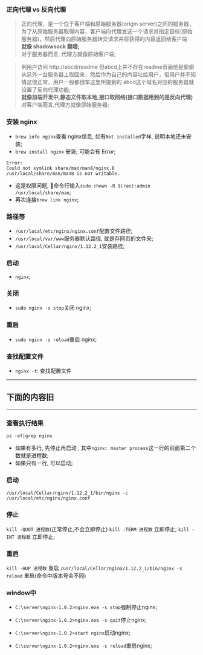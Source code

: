 ### 正向代理 vs 反向代理

> 正向代理，是一个位于客户端和原始服务器(origin server)之间的服务器，为了从原始服务器取得内容，客户端向代理发送一个请求并指定目标(原始服务器)，然后代理向原始服务器转交请求并将获得的内容返回给客户端  
**就像 shadowsock 翻墙;**  
对于服务器而言, 代理方就像原始客户端;

> 例用户访问 http://abcd/readme 但abcd上并不存在readme页面他是偷偷从另外一台服务器上取回来，然后作为自己的内容吐给用户，但用户并不知情这很正常，用户一般都很笨这里所提到的 abcd这个域名对应的服务器就设置了反向代理功能;  
**就像前端开发中,静态文件取本地,接口取网络(接口数据用到的是反向代理)**  
对客户端而言,代理方就像原始服务器;

### 安装 nginx
* `brew info nginx`查看 nginx信息, 如有`Not installed`字样, 说明本地还未安装;
* `brew install nginx` 安装;
可能会有 Error;
```
Error: 
Could not symlink share/man/man8/nginx.8
/usr/local/share/man/man8 is not writable.
```
* 这是权限问题, 命令行输入`sudo chown -R $(ran):admin /usr/local/share/man`;
* 再次连接`brew link nginx`;


### 路径等
* `/usr/local/etc/nginx/nginx.conf`配置文件路径;
* `/usr/local/var/www`服务器默认路径, 就是存网页的文件夹;
* `/usr/local/Cellar/nginx/1.12.2_1`安装路径;

### 启动
* `nginx`;

### 关闭
* `sudo nginx -s stop`关闭 nginx;

### 重启
* `sudo nginx -s reload`重启 nginx;

### 查找配置文件
* `nginx -t`: 查找配置文件



***
## 下面的内容旧
***
### 查看执行结果
`ps -ef|grep nginx`
* 如果有多行, 先停止再启动 , 其中`nginx: master process`这一行的前面第二个数就是进程数;
* 如果只有一行, 可以启动;

### 启动
`/usr/local/Cellar/nginx/1.12.2_1/bin/nginx -c /usr/local/etc/nginx/nginx.conf`

### 停止
`kill -QUOT 进程数`(正常停止,不会立即停止)
`kill -TERM 进程数` 立即停止;
`kill -INT 进程数` 立即停止;

### 重启
`kill -HUP 进程数` 重启
`/usr/local/Cellar/nginx/1.12.2_1/bin/nginx -s reload` 重启(命令中版本号会不同)







### window中
* `C:\server\nginx-1.0.2>nginx.exe -s stop`强制停止nginx;
* `C:\server\nginx-1.0.2>nginx.exe -s quit`停止nginx;

* `C:\server\nginx-1.0.2>start nginx`启动nginx;

* `C:\server\nginx-1.0.2>nginx.exe -s reload`重启nginx;
